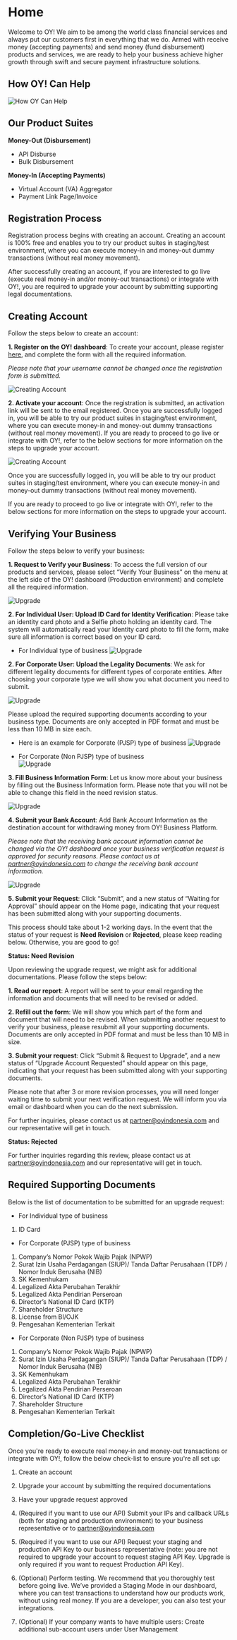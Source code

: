 # Home

Welcome to OY! We aim to be among the world class financial services and always put our customers first in everything that we do. Armed with receive money (accepting payments) and send money (fund disbursement) products and services, we are ready to help your business achieve higher growth through swift and secure payment infrastructure solutions.

## How OY! Can Help

![How OY Can Help](images/how_oy_can_help.png)

## Our Product Suites

**Money-Out (Disbursement)**

* API Disburse
* Bulk Disbursement

**Money-In (Accepting Payments)**

* Virtual Account (VA) Aggregator
* Payment Link Page/Invoice

## Registration Process

Registration process begins with creating an account. Creating an account is 100% free and enables you to try our product suites in staging/test environment, where you can execute money-in and money-out dummy transactions (without real money movement).

After successfully creating an account, if you are interested to go live (execute real money-in and/or money-out transactions) or integrate with OY!, you are required to upgrade your account by submitting supporting legal documentations.

## Creating Account

Follow the steps below to create an account:

**1. Register on the OY! dashboard**: To create your account, please register [here](https://business.oyindonesia.com/register?), and complete the form with all the required information.

*Please note that your username cannot be changed once the registration form is submitted.*

![Creating Account](images/desktop_register.png)

**2. Activate your account**: Once the registration is submitted, an activation link will be sent to the email registered.
Once you are successfully logged in, you will be able to try our product suites in staging/test environment, where you can execute money-in and money-out dummy transactions (without real money movement).
If you are ready to proceed to go live or integrate with OY!, refer to the below sections for more information on the steps to upgrade your account.

![Creating Account](images/creating_account_2.jpg)

Once you are successfully logged in, you will be able to try our product suites in staging/test environment, where you can execute money-in and money-out dummy transactions (without real money movement).

If you are ready to proceed to go live or integrate with OY!, refer to the below sections for more information on the steps to upgrade your account.

## Verifying Your Business

Follow the steps below to verify your business:

**1. Request to Verify your Business**: To access the full version of our products and services, please select “Verify Your Business” on the menu at the left side of the OY! dashboard (Production environment) and complete all the required information.

![Upgrade](images/upgrade_account_1.png)

**2. For Individual User: Upload ID Card for Identity Verification**: Please take an identity card photo and a Selfie photo holding an identity card. The system will automatically read your Identity card photo to fill the form, make sure all information is correct based on your ID card.

- For Individual type of business
  ![Upgrade](images/upgrade_account_2.png)

**2. For Corporate User: Upload the Legality Documents**: We ask for different legality documents for different types of corporate entities. After choosing your corporate type we will show you what document you need to submit.

![Upgrade](images/upgrade_account_3.png)

Please upload the required supporting documents according to your business type. Documents are only accepted in PDF format and must be less than 10 MB in size each.

- Here is an example for Corporate (PJSP) type of business
  ![Upgrade](images/upgrade_account_4.png)

- For Corporate (Non PJSP) type of business  
  ![Upgrade](images/upgrade_account_5.png)

**3. Fill Business Information Form**: Let us know more about your business by filling out the Business Information form. Please note that you will not be able to change this field in the need revision status.

![Upgrade](images/upgrade_account_7.png)

**4. Submit your Bank Account**: Add Bank Account Information as the destination account for withdrawing money from OY! Business Platform.

*Please note that the receiving bank account information cannot be changed via the OY! dashboard once your business verification request is approved for security reasons. Please contact us at partner@oyindonesia.com to change the receiving bank account information.*

![Upgrade](images/upgrade_account_6.png)

**5. Submit your Request**: Click “Submit”, and a new status of “Waiting for Approval” should appear on the Home page, indicating that your request has been submitted along with your supporting documents.

This process should take about 1-2 working days. In the event that the status of your request is **Need Revision** or **Rejected**, please keep reading below. Otherwise, you are good to go!

**Status: Need Revision**

Upon reviewing the upgrade request, we might ask for additional documentations. Please follow the steps below:

**1. Read our report**: A report will be sent to your email regarding the information and documents that will need to be revised or added.

**2. Refill out the form**: We will show you which part of the form and document that will need to be revised. When submitting another request to verify your business, please resubmit all your supporting documents. Documents are only accepted in PDF format and must be less than 10 MB in size.

**3. Submit your request**: Click “Submit & Request to Upgrade”, and a new status of “Upgrade Account Requested” should appear on this page, indicating that your request has been submitted along with your supporting documents.

Please note that after 3 or more revision processes, you will need longer waiting time to submit your next verification request. We will inform you via email or dashboard when you can do the next submission.

For further inquiries, please contact us at [partner@oyindonesia.com](partner@oyindonesia.com) and our representative will get in touch.

**Status: Rejected**

For further inquiries regarding this review, please contact us at [partner@oyindonesia.com](partner@oyindonesia.com) and our representative will get in touch.

## Required Supporting Documents

Below is the list of documentation to be submitted for an upgrade request:

- For Individual type of business

1. ID Card

- For Corporate (PJSP) type of business

1. Company’s Nomor Pokok Wajib Pajak (NPWP)
2. Surat Izin Usaha Perdagangan (SIUP)/ Tanda Daftar Perusahaan (TDP) / Nomor Induk Berusaha (NIB)
3. SK Kemenhukam
4. Legalized Akta Perubahan Terakhir
5. Legalized Akta Pendirian Perseroan
6. Director’s National ID Card (KTP)
7. Shareholder Structure
8. License from BI/OJK
9. Pengesahan Kementerian Terkait

- For Corporate (Non PJSP) type of business

1. Company’s Nomor Pokok Wajib Pajak (NPWP)
2. Surat Izin Usaha Perdagangan (SIUP)/ Tanda Daftar Perusahaan (TDP) / Nomor Induk Berusaha (NIB)
3. SK Kemenhukam
4. Legalized Akta Perubahan Terakhir
5. Legalized Akta Pendirian Perseroan
6. Director’s National ID Card (KTP)
7. Shareholder Structure
8. Pengesahan Kementerian Terkait

## Completion/Go-Live Checklist

Once you're ready to execute real money-in and money-out transactions or integrate with OY!, follow the below check-list to ensure you're all set up:

1. Create an account

2. Upgrade your account by submitting the required documentations

3. Have your upgrade request approved

4. (Required if you want to use our API) Submit your IPs and callback URLs (both for staging and production environment) to your business representative or to partner@oyindonesia.com

5. (Required if you want to use our API) Request your staging and production API Key to our business representative (note: you are not required to upgrade your account to request staging API Key. Upgrade is only required if you want to request Production API Key).

6. (Optional) Perform testing. We recommend that you thoroughly test before going live. We’ve provided a Staging Mode in our dashboard, where you can test transactions to understand how our products work, without using real money. If you are a developer, you can also test your integrations.

7. (Optional) If your company wants to have multiple users: Create additional sub-account users under User Management
